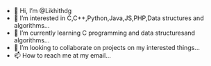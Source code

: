 - 👋 Hi, I’m @Likhithdg
- 👀 I’m interested in C,C++,Python,Java,JS,PHP,Data structures and algorithms...
- 🌱 I’m currently learning C programming and data structuresand algorithms...
- 💞️ I’m looking to collaborate on projects on my interested things...
- 📫 How to reach me at my email...

<!---
Likhithdg/Likhithdg is a ✨ special ✨ repository because its `README.md` (this file) appears on your GitHub profile.
You can click the Preview link to take a look at your changes.
--->
